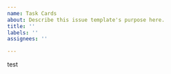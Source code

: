 ```yaml
---
name: Task Cards
about: Describe this issue template's purpose here.
title: ''
labels: ''
assignees: ''

---
```


test
